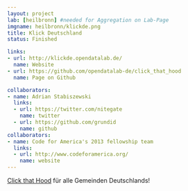 ```yaml
---
layout: project
lab: [heilbronn] #needed for Aggregation on Lab-Page
imgname: heilbronn/klickde.png
title: Klick Deutschland
status: Finished

links:
- url: http://klickde.opendatalab.de/
  name: Website
- url: https://github.com/opendatalab-de/click_that_hood
  name: Page on Github

collaborators:
- name: Adrian Stabiszewski
  links:
  - url: https://twitter.com/nitegate
    name: twitter
  - url: https://github.com/grundid
    name: github
collaborators:
- name: Code for America's 2013 fellowship team
  links:
  - url: http://www.codeforamerica.org/
    name: website
---
```


<a href="http://click-that-hood.com/">Click that Hood</a> für alle Gemeinden Deutschlands!
